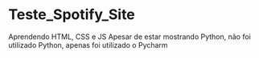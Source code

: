 # Teste_Spotify_Site
Aprendendo HTML, CSS e JS
Apesar de estar mostrando Python, não foi utilizado Python, apenas foi utilizado o Pycharm
